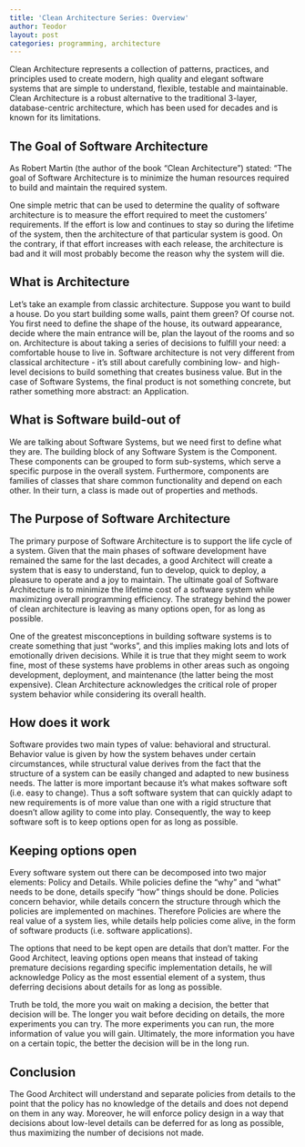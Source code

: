 ```yaml
---
title: 'Clean Architecture Series: Overview'
author: Teodor
layout: post
categories: programming, architecture
---
```


Clean Architecture represents a collection of patterns, practices, and principles used to create modern, high quality and elegant software systems that are simple to understand, flexible, testable and maintainable. Clean Architecture is a robust alternative to the traditional 3-layer, database-centric architecture, which has been used for decades and is known for its limitations.

## The Goal of Software Architecture

As Robert Martin (the author of the book “Clean Architecture”) stated: “The goal of Software Architecture is to minimize the human resources required to build and maintain the required system.

One simple metric that can be used to determine the quality of software architecture is to measure the effort required to meet the customers’ requirements. If the effort is low and continues to stay so during the lifetime of the system, then the architecture of that particular system is good. On the contrary, if that effort increases with each release, the architecture is bad and it will most probably become the reason why the system will die.

## What is Architecture

Let’s take an example from classic architecture. Suppose you want to build a house. Do you start building some walls, paint them green? Of course not. You first need to define the shape of the house, its outward appearance, decide where the main entrance will be, plan the layout of the rooms and so on. Architecture is about taking a series of decisions to fulfill your need: a comfortable house to live in.
Software architecture is not very different from classical architecture - it’s still about carefully combining low- and high-level decisions to build something that creates business value. But in the case of Software Systems, the final product is not something concrete, but rather something more abstract: an Application.

## What is Software build-out of

We are talking about Software Systems, but we need first to define what they are. The building block of any Software System is the Component. These components can be grouped to form sub-systems, which serve a specific purpose in the overall system. Furthermore, components are families of classes that share common functionality and depend on each other. In their turn, a class is made out of properties and methods.

## The Purpose of Software Architecture

The primary purpose of Software Architecture is to support the life cycle of a system. Given that the main phases of software development have remained the same for the last decades, a good Architect will create a system that is easy to understand, fun to develop, quick to deploy, a pleasure to operate and a joy to maintain. The ultimate goal of Software Architecture is to minimize the lifetime cost of a software system while maximizing overall programming efficiency.
The strategy behind the power of clean architecture is leaving as many options open, for as long as possible.

One of the greatest misconceptions in building software systems is to create something that just “works”, and this implies making lots and lots of emotionally driven decisions. While it is true that they might seem to work fine, most of these systems have problems in other areas such as ongoing development, deployment, and maintenance (the latter being the most expensive). Clean Architecture acknowledges the critical role of proper system behavior while considering its overall health.

## How does it work

Software provides two main types of value: behavioral and structural. Behavior value is given by how the system behaves under certain circumstances, while structural value derives from the fact that the structure of a system can be easily changed and adapted to new business needs. The latter is more important because it’s what makes software soft (i.e. easy to change).
Thus a soft software system that can quickly adapt to new requirements is of more value than one with a rigid structure that doesn’t allow agility to come into play. Consequently, the way to keep software soft is to keep options open for as long as possible.

## Keeping options open

Every software system out there can be decomposed into two major elements: Policy and Details. While policies define the “why” and “what” needs to be done, details specify “how” things should be done. Policies concern behavior, while details concern the structure through which the policies are implemented on machines. Therefore Policies are where the real value of a system lies, while details help policies come alive, in the form of software products (i.e. software applications).

The options that need to be kept open are details that don’t matter. For the Good Architect, leaving options open means that instead of taking premature decisions regarding specific implementation details, he will acknowledge Policy as the most essential element of a system, thus deferring decisions about details for as long as possible.

Truth be told, the more you wait on making a decision, the better that decision will be. The longer you wait before deciding on details, the more experiments you can try. The more experiments you can run, the more information of value you will gain. Ultimately, the more information you have on a certain topic, the better the decision will be in the long run.

## Conclusion

The Good Architect will understand and separate policies from details to the point that the policy has no knowledge of the details and does not depend on them in any way. Moreover, he will enforce policy design in a way that decisions about low-level details can be deferred for as long as possible, thus maximizing the number of decisions not made.